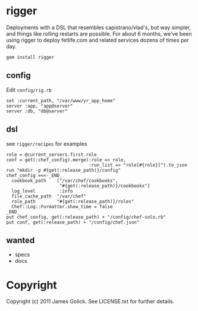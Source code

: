 rigger
======

Deployments with a DSL that resembles capistrano/vlad's, but way simpler, and things like rolling restarts are possible. For about 6 months, we've been using rigger to deploy fetlife.com and related services dozens of times per day.

    gem install rigger

config
------

Edit `config/rig.rb`

    set :current_path, "/var/www/yr_app_home"
    server :app, "app@server"
    server :db, "db@server"

dsl
---

see `rigger/recipes` for examples

    role = @current_servers.first.role
    conf = get(:chef_config).merge(:role => role,
                                   :run_list => "role[#{role}]").to_json
    run "mkdir -p #{get(:release_path)}/config"
    chef_config =<<-_END_
      cookbook_path    ["/var/chef/cookbooks",
                        "#{get(:release_path)}/cookbooks"]
      log_level         :info
      file_cache_path  "/var/chef"
      role_path        "#{get(:release_path)}/roles"
      Chef::Log::Formatter.show_time = false
    _END_
    put chef_config, get(:release_path) + "/config/chef-solo.rb"
    put conf, get(:release_path) + "/config/chef.json"

wanted
------

* specs
* docs

Copyright
=========

Copyright (c) 2011 James Golick. See LICENSE.txt for
further details.

